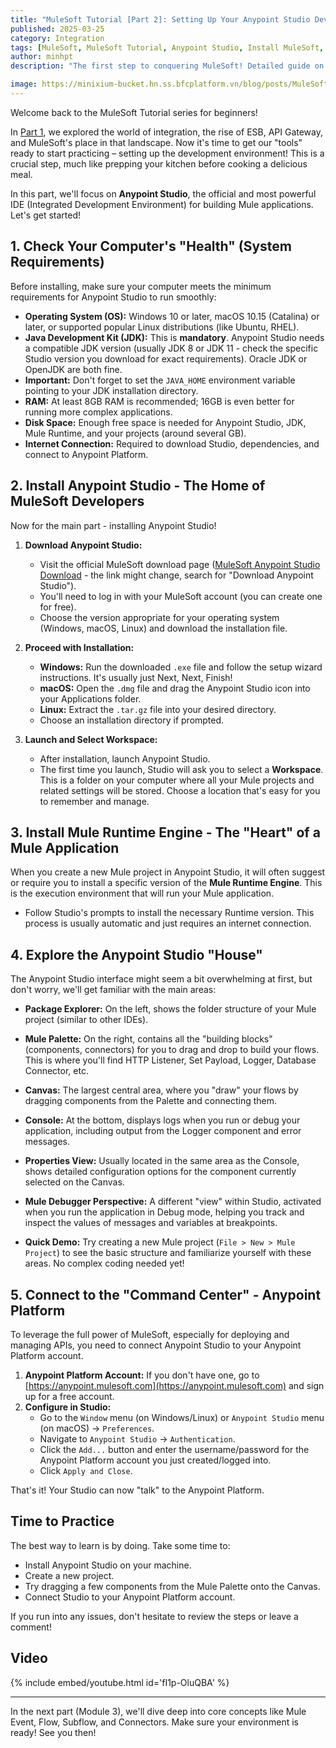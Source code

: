 ```yaml
---
title: "MuleSoft Tutorial [Part 2]: Setting Up Your Anypoint Studio Development Environment"
published: 2025-03-25
category: Integration
tags: [MuleSoft, MuleSoft Tutorial, Anypoint Studio, Install MuleSoft, Development Environment, JDK, Workspace, Anypoint Platform, Beginner, MuleSoft Guide]
author: minhpt
description: "The first step to conquering MuleSoft! Detailed guide on checking system requirements, installing Anypoint Studio, exploring the interface, and connecting to Anypoint Platform. For beginners."

image: https://minixium-bucket.hn.ss.bfcplatform.vn/blog/posts/MuleSoft%20Tutorial%20For%20Beginners.png
---
```

Welcome back to the MuleSoft Tutorial series for beginners!

In [Part 1](https://minixium.com/posts/mulesoft-tutorial-session-1/), we explored the world of integration, the rise of ESB, API Gateway, and MuleSoft's place in that landscape. Now it's time to get our "tools" ready to start practicing – setting up the development environment! This is a crucial step, much like prepping your kitchen before cooking a delicious meal.

In this part, we'll focus on **Anypoint Studio**, the official and most powerful IDE (Integrated Development Environment) for building Mule applications. Let's get started!

## 1. Check Your Computer's "Health" (System Requirements)

Before installing, make sure your computer meets the minimum requirements for Anypoint Studio to run smoothly:

* **Operating System (OS):** Windows 10 or later, macOS 10.15 (Catalina) or later, or supported popular Linux distributions (like Ubuntu, RHEL).
* **Java Development Kit (JDK):** This is **mandatory**. Anypoint Studio needs a compatible JDK version (usually JDK 8 or JDK 11 - check the specific Studio version you download for exact requirements). Oracle JDK or OpenJDK are both fine.
* **Important:** Don't forget to set the `JAVA_HOME` environment variable pointing to your JDK installation directory.
* **RAM:** At least 8GB RAM is recommended; 16GB is even better for running more complex applications.
* **Disk Space:** Enough free space is needed for Anypoint Studio, JDK, Mule Runtime, and your projects (around several GB).
* **Internet Connection:** Required to download Studio, dependencies, and connect to Anypoint Platform.

## 2. Install Anypoint Studio - The Home of MuleSoft Developers

Now for the main part - installing Anypoint Studio!

1. **Download Anypoint Studio:**
    * Visit the official MuleSoft download page ([MuleSoft Anypoint Studio Download](https://www.mulesoft.com/platform/studio) - the link might change, search for "Download Anypoint Studio").
    * You'll need to log in with your MuleSoft account (you can create one for free).
    * Choose the version appropriate for your operating system (Windows, macOS, Linux) and download the installation file.

2. **Proceed with Installation:**
    * **Windows:** Run the downloaded `.exe` file and follow the setup wizard instructions. It's usually just Next, Next, Finish!
    * **macOS:** Open the `.dmg` file and drag the Anypoint Studio icon into your Applications folder.
    * **Linux:** Extract the `.tar.gz` file into your desired directory.
    * Choose an installation directory if prompted.

3. **Launch and Select Workspace:**
    * After installation, launch Anypoint Studio.
    * The first time you launch, Studio will ask you to select a **Workspace**. This is a folder on your computer where all your Mule projects and related settings will be stored. Choose a location that's easy for you to remember and manage.

## 3. Install Mule Runtime Engine - The "Heart" of a Mule Application

When you create a new Mule project in Anypoint Studio, it will often suggest or require you to install a specific version of the **Mule Runtime Engine**. This is the execution environment that will run your Mule application.

* Follow Studio's prompts to install the necessary Runtime version. This process is usually automatic and just requires an internet connection.

## 4. Explore the Anypoint Studio "House"

The Anypoint Studio interface might seem a bit overwhelming at first, but don't worry, we'll get familiar with the main areas:

* **Package Explorer:** On the left, shows the folder structure of your Mule project (similar to other IDEs).
* **Mule Palette:** On the right, contains all the "building blocks" (components, connectors) for you to drag and drop to build your flows. This is where you'll find HTTP Listener, Set Payload, Logger, Database Connector, etc.
* **Canvas:** The largest central area, where you "draw" your flows by dragging components from the Palette and connecting them.
* **Console:** At the bottom, displays logs when you run or debug your application, including output from the Logger component and error messages.
* **Properties View:** Usually located in the same area as the Console, shows detailed configuration options for the component currently selected on the Canvas.
* **Mule Debugger Perspective:** A different "view" within Studio, activated when you run the application in Debug mode, helping you track and inspect the values of messages and variables at breakpoints.

* **Quick Demo:** Try creating a new Mule project (`File > New > Mule Project`) to see the basic structure and familiarize yourself with these areas. No complex coding needed yet!

## 5. Connect to the "Command Center" - Anypoint Platform

To leverage the full power of MuleSoft, especially for deploying and managing APIs, you need to connect Anypoint Studio to your Anypoint Platform account.

1. **Anypoint Platform Account:** If you don't have one, go to [https://anypoint.mulesoft.com](https://anypoint.mulesoft.com) and sign up for a free account.
2. **Configure in Studio:**
    * Go to the `Window` menu (on Windows/Linux) or `Anypoint Studio` menu (on macOS) -> `Preferences`.
    * Navigate to `Anypoint Studio` -> `Authentication`.
    * Click the `Add...` button and enter the username/password for the Anypoint Platform account you just created/logged into.
    * Click `Apply and Close`.

That's it! Your Studio can now "talk" to the Anypoint Platform.

## Time to Practice

The best way to learn is by doing. Take some time to:

* Install Anypoint Studio on your machine.
* Create a new project.
* Try dragging a few components from the Mule Palette onto the Canvas.
* Connect Studio to your Anypoint Platform account.

If you run into any issues, don't hesitate to review the steps or leave a comment!

## Video

{% include embed/youtube.html id='fI1p-OluQBA' %}

---

In the next part (Module 3), we'll dive deep into core concepts like Mule Event, Flow, Subflow, and Connectors. Make sure your environment is ready! See you then!
